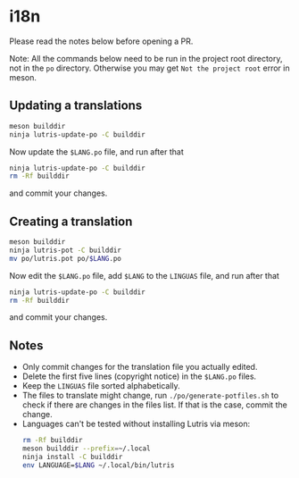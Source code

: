 # i18n

Please read the notes below before opening a PR.

Note: All the commands below need to be run in the project root directory, not in the `po` directory. Otherwise you may get `Not the project root` error in meson.

## Updating a translations

```bash
meson builddir
ninja lutris-update-po -C builddir
```

Now update the `$LANG.po` file, and run after that

```bash
ninja lutris-update-po -C builddir
rm -Rf builddir
```

and commit your changes.

## Creating a translation

```bash
meson builddir
ninja lutris-pot -C builddir
mv po/lutris.pot po/$LANG.po
```

Now edit the `$LANG.po` file, add `$LANG` to the `LINGUAS` file, and run after that

```bash
ninja lutris-update-po -C builddir
rm -Rf builddir
```

and commit your changes.

## Notes

-   Only commit changes for the translation file you actually edited.
-   Delete the first five lines (copyright notice) in the `$LANG.po` files.
-   Keep the `LINGUAS` file sorted alphabetically.
-   The files to translate might change, run `./po/generate-potfiles.sh` to check if there are changes in the files list. If that is the case, commit the change.
-   Languages can't be tested without installing Lutris via meson:
    ```bash
    rm -Rf builddir
    meson builddir --prefix=~/.local
    ninja install -C builddir
    env LANGUAGE=$LANG ~/.local/bin/lutris
    ```
